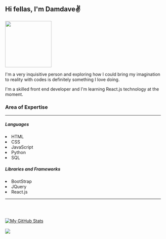 ## <b>Hi fellas, I'm Damdave</b>✌️<br>
<img src="https://damdave.github.io/damdave.com/IMAGES/Profile.jpg" width="150" height="150" border-radius="50" >
<p>I'm a very inquisitive person and exploring how I could bring my imagination to reality with codes is definitely something I love doing.</p>
<p>I'm a skilled front end developer and I'm learning React.js technology at the moment.</p>
<h3>Area of Expertise</h3><hr>
<h5>Languages</h5>
<li>HTML<li>CSS<li>JavaScript<li>Python<li>SQL
<h5>Libraries and Frameworks</h5>
<li>BootStrap<li>JQuery<li>React.js
<hr>

<br><br>

[![My GitHub Stats](https://github-readme-stats.vercel.app/api/?username=damdave&count_private=true&theme=tokyonight&show_icons=true&hide_border=true)]() <br><br>
![](https://github-readme-stats.vercel.app/api/top-langs/?username=damdave&theme=tokyonight&hide_border=true&include_all_commits=true&show_icons=true&layout=compact)
